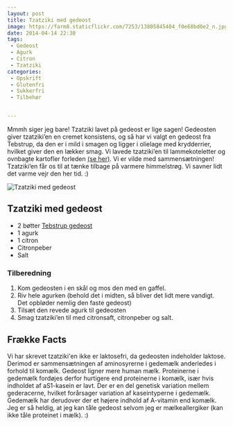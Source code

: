 ```yaml
---
layout: post
title: Tzatziki med gedeost
image: https://farm8.staticflickr.com/7253/13805845404_f0e68bd0e2_n.jpg
date: 2014-04-14 22:30
tags:
 - Gedeost
 - Agurk
 - Citron
 - Tzatziki
categories:
 - Opskrift
 - Glutenfri
 - Sukkerfri
 - Tilbehør


---
```



Mmmh siger jeg bare! Tzatziki lavet på gedeost er lige sagen! Gedeosten giver tzatziki’en en cremet konsistens, og så har vi valgt en gedeost fra Tebstrup, da den er i mild i smagen og ligger i olielage med krydderrier, hvilket giver den en lækker smag. Vi lavede tzatziki’en til lammekoteletter og ovnbagte kartofler forleden [(se her)](http://www.femmefood.com/2014/04/lamme-koteletter-med-ovnbagte-kartofler/). Vi er vilde med sammensætningen! Tzatziki’en får os til at tænke tilbage på varmere himmelstrøg. Vi savner lidt det varme vejr den her tid. :)

![Tzatziki med gedeost](https://farm8.staticflickr.com/7253/13805845404_f0e68bd0e2_z.jpg)









## Tzatziki med gedeost


- 2 bøtter [Tebstrup gedeost](http://www.passionforost.dk/find-osten/oste/tebstrup-gedeost-i-olie.aspx?PID=2040)
- 1 agurk
- 1 citron
- Citronpeber
- Salt





### Tilberedning

1. Kom gedeosten i en skål og mos den med en gaffel.
2. Riv hele agurken (behold det i midten, så bliver det lidt mere vandigt. Det opbløder nemlig den faste gedeost)
3. Tilsæt den revede agurk til gedeosten
4. Smag tzatziki’en til med citronsaft, citronpeber og salt.





## Frække Facts

Vi har skrevet tzatziki'en ikke er laktosefri, da gedeosten indeholder laktose. Derimod er sammensætningen af aminosyrerne i gedemælk anderledes i forhold til komælk. Gedeost ligner mere human mælk. Proteinerne i gedemælk fordøjes derfor hurtigere end proteinerne i komælk, især hvis indholdet af aS1-kasein er lavt. Der er en del genetisk variation mellem gederacerne, hvilket forårsager variation af kaseintyperne i gedemælk. Gedemælk har derudover der et højere indhold af A-vitamin end komælk. Jeg er så heldig, at jeg kan tåle gedeost selvom jeg er mælkeallergiker (kan ikke tåle proteinet i mælk). :)